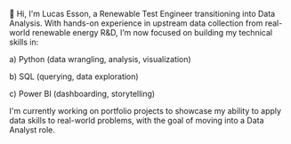 👋 Hi, I'm Lucas Esson, a Renewable Test Engineer transitioning into Data Analysis.
With hands-on experience in upstream data collection from real-world renewable energy R&D, I’m now focused on building my technical skills in:

  a) Python (data wrangling, analysis, visualization)
  
  b) SQL (querying, data exploration)
  
  c) Power BI (dashboarding, storytelling)
  
I'm currently working on portfolio projects to showcase my ability to apply data skills to real-world problems, with the goal of moving into a Data Analyst role.
